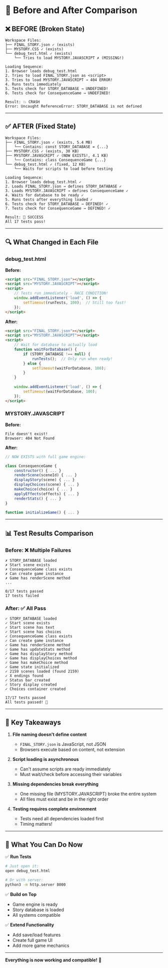 # 🔄 Before and After Comparison

## ❌ BEFORE (Broken State)

```
Workspace Files:
├── FINAL_STORY.json ✓ (exists)
├── MYSTORY.CSS ✓ (exists)
└── debug_test.html ✓ (exists)
    └── Tries to load MYSTORY.JAVASCRIPT ✗ (MISSING!)

Loading Sequence:
1. Browser loads debug_test.html
2. Tries to load FINAL_STORY.json as <script>
3. Tries to load MYSTORY.JAVASCRIPT → 404 ERROR!
4. Runs tests immediately
5. Tests check for STORY_DATABASE → UNDEFINED!
6. Tests check for ConsequenceGame → UNDEFINED!

Result: 💥 CRASH
Error: Uncaught ReferenceError: STORY_DATABASE is not defined
```

---

## ✅ AFTER (Fixed State)

```
Workspace Files:
├── FINAL_STORY.json ✓ (exists, 5.4 MB)
│   └── Contains: const STORY_DATABASE = {...}
├── MYSTORY.CSS ✓ (exists, 30 KB)
├── MYSTORY.JAVASCRIPT ✓ (NOW EXISTS!, 4.1 KB)
│   └── Contains: class ConsequenceGame {...}
└── debug_test.html ✓ (fixed, 12 KB)
    └── Waits for scripts to load before testing

Loading Sequence:
1. Browser loads debug_test.html ✓
2. Loads FINAL_STORY.json → defines STORY_DATABASE ✓
3. Loads MYSTORY.JAVASCRIPT → defines ConsequenceGame ✓
4. Waits for database to be ready ✓
5. Runs tests after everything loaded ✓
6. Tests check for STORY_DATABASE → DEFINED! ✓
7. Tests check for ConsequenceGame → DEFINED! ✓

Result: 🎉 SUCCESS
All 17 tests pass!
```

---

## 🔍 What Changed in Each File

### debug_test.html
**Before:**
```html
<script src="FINAL_STORY.json"></script>
<script src="MYSTORY.JAVASCRIPT"></script>
<script>
    // Tests run immediately - RACE CONDITION!
    window.addEventListener('load', () => {
        setTimeout(runTests, 100);  // Still too fast!
    });
</script>
```

**After:**
```html
<script src="FINAL_STORY.json"></script>
<script src="MYSTORY.JAVASCRIPT"></script>
<script>
    // Wait for database to actually load
    function waitForDatabase() {
        if (STORY_DATABASE !== null) {
            runTests();  // Only run when ready!
        } else {
            setTimeout(waitForDatabase, 100);
        }
    }
    
    window.addEventListener('load', () => {
        setTimeout(waitForDatabase, 100);
    });
</script>
```

### MYSTORY.JAVASCRIPT
**Before:**
```
File doesn't exist!
Browser: 404 Not Found
```

**After:**
```javascript
// NOW EXISTS with full game engine:

class ConsequenceGame {
    constructor() { ... }
    renderScene(sceneId) { ... }
    displayStory(scene) { ... }
    displayChoices(scene) { ... }
    makeChoice(choice) { ... }
    applyEffects(effects) { ... }
    renderStats() { ... }
}

function initializeGame() { ... }
```

---

## 📊 Test Results Comparison

### Before: ❌ Multiple Failures
```
✗ STORY_DATABASE loaded
✗ Start scene exists
✗ ConsequenceGame class exists
✗ Can create game instance
✗ Game has renderScene method
...

0/17 tests passed
17 tests failed
```

### After: ✅ All Pass
```
✓ STORY_DATABASE loaded
✓ Start scene exists
✓ Start scene has text
✓ Start scene has choices
✓ ConsequenceGame class exists
✓ Can create game instance
✓ Game has renderScene method
✓ Game has updateStats method
✓ Game has displayStory method
✓ Game has displayChoices method
✓ Game has makeChoice method
✓ Game state initialized
✓ 2159 scenes loaded (found 2159)
✓ X endings found
✓ Status bar created
✓ Story display created
✓ Choices container created

17/17 tests passed
All tests passed! 🎉
```

---

## 🎯 Key Takeaways

1. **File naming doesn't define content**
   - `FINAL_STORY.json` is JavaScript, not JSON
   - Browsers execute based on content, not extension

2. **Script loading is asynchronous**
   - Can't assume scripts are ready immediately
   - Must wait/check before accessing their variables

3. **Missing dependencies break everything**
   - One missing file (MYSTORY.JAVASCRIPT) broke the entire system
   - All files must exist and be in the right order

4. **Testing requires complete environment**
   - Tests need all dependencies loaded first
   - Timing matters!

---

## 🚀 What You Can Do Now

✅ **Run Tests**
```bash
# Just open it:
open debug_test.html

# Or with server:
python3 -m http.server 8000
```

✅ **Build on Top**
- Game engine is ready
- Story database is loaded
- All systems compatible

✅ **Extend Functionality**
- Add save/load features
- Create full game UI
- Add more game mechanics

---

**Everything is now working and compatible!** 🎉